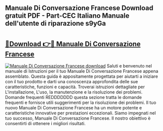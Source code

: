 ## Manuale Di Conversazione Francese Download gratuit PDF - Part-CEC Italiano Manuale dell'utente di riparazione s9yGa

# <h2><a href="http://dfcq2l1.blite.top/?on=Manuale+Di+Conversazione+Francese">🔗Download 👉🔴 Manuale Di Conversazione Francese</a></h2>

[![Manuale Di Conversazione Francese download](https://i.imgur.com/lujVjoI.png)](http://dfcq2l1.blite.top/?on=Manuale+Di+Conversazione+Francese)
Saluti e benvenuto nel manuale di Istruzioni per il tuo Manuale Di Conversazione Francese appena assemblato. Questa guida è appositamente progettata per aiutarti a iniziare con il tuo prodotto e darti una conoscenza approfondita delle sue caratteristiche, funzioni e capacità. Troverai istruzioni dettagliate per L'installazione, L'uso, la manutenzione e la risoluzione dei problemi. Domande frequenti REDDDDDDD questa sezione tratta le domande frequenti e fornisce utili suggerimenti per la risoluzione dei problemi. Il tuo nuovo Manuale Di Conversazione Francese ha un motore potente e caratteristiche innovative per prestazioni eccezionali. Siamo impegnati nel tuo successo, Manuale Di Conversazione Francese. Il nostro obiettivo è consentirti di ottenere i migliori risultati.
